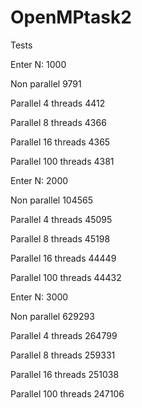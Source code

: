 # OpenMPtask2

Tests

Enter N: 1000

Non parallel 9791

Parallel 4 threads 4412

Parallel 8 threads 4366

Parallel 16 threads 4365

Parallel 100 threads 4381

Enter N: 2000

Non parallel 104565

Parallel 4 threads 45095

Parallel 8 threads 45198

Parallel 16 threads 44449

Parallel 100 threads 44432

Enter N: 3000

Non parallel 629293

Parallel 4 threads 264799

Parallel 8 threads 259331

Parallel 16 threads 251038

Parallel 100 threads 247106
